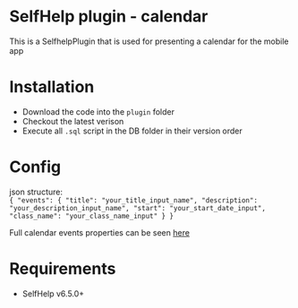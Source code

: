 # SelfHelp plugin - calendar

This is a SelfhelpPlugin that is used for presenting a calendar for the mobile app

# Installation

 - Download the code into the `plugin` folder
 - Checkout the latest verison 
 - Execute all `.sql` script in the DB folder in their version order

# Config
 json structure:  
 `{
    "events": {
        "title": "your_title_input_name",
        "description": "your_description_input_name",
        "start": "your_start_date_input",
        "class_name": "your_class_name_input"
    }
 }`


 Full calendar events properties can be seen [here](https://fullcalendar.io/docs/event-object)

# Requirements

 - SelfHelp v6.5.0+
